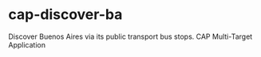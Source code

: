 # cap-discover-ba
Discover Buenos Aires via its public transport bus stops.
CAP Multi-Target Application
